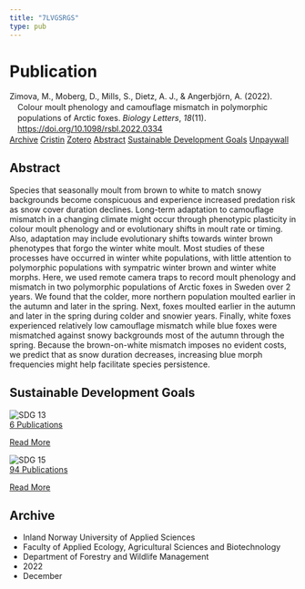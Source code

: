 ```yaml
---
title: "7LVGSRGS"
type: pub
---
```

<h1>Publication</h1>
<article id="csl-bib-container-7LVGSRGS" class="csl-bib-container">
  <div class="csl-bib-body" style="line-height: 1.35; padding-left: 1em; text-indent:-1em;">
  <div class="csl-entry">Zimova, M., Moberg, D., Mills, S., Dietz, A. J., &amp; Angerbj&#xF6;rn, A. (2022). Colour moult phenology and camouflage mismatch in polymorphic populations of Arctic foxes. <i>Biology Letters</i>, <i>18</i>(11). <a href="https://doi.org/10.1098/rsbl.2022.0334">https://doi.org/10.1098/rsbl.2022.0334</a></div>
</div>
  <div class="csl-bib-buttons">
    <a href="#taxonomy-article-7LVGSRGS" class="csl-bib-button">Archive</a>
    <a href="https://app.cristin.no/results/show.jsf?id=2087918" alt="Cristin URL" class="csl-bib-button">Cristin</a>
    <a href="http://zotero.org/groups/5402882/items/7LVGSRGS" alt="Zotero URL" class="csl-bib-button">Zotero</a>
    <a href="#abstract-article-7LVGSRGS" class="csl-bib-button">Abstract</a>
    <a href="#sdg-article-7LVGSRGS" class="csl-bib-button">Sustainable Development Goals</a>
    <a href="https://zenodo.org/record/7315979/files/README.pdf" class="csl-bib-button">Unpaywall</a>
  </div>
  <div id="csl-bib-meta-container-7LVGSRGS"></div>
</article>
<div id="csl-bib-meta-7LVGSRGS" class="csl-bib-meta">
  <article id="abstract-article-7LVGSRGS" class="abstract-article">
    <h1>Abstract</h1>
    Species that seasonally moult from brown to white to match snowy backgrounds become conspicuous and experience increased predation risk as snow cover duration declines. Long-term adaptation to camouflage mismatch in a changing climate might occur through phenotypic plasticity in colour moult phenology and or evolutionary shifts in moult rate or timing. Also, adaptation may include evolutionary shifts towards winter brown phenotypes that forgo the winter white moult. Most studies of these processes have occurred in winter white populations, with little attention to polymorphic populations with sympatric winter brown and winter white morphs. Here, we used remote camera traps to record moult phenology and mismatch in two polymorphic populations of Arctic foxes in Sweden over 2 years. We found that the colder, more northern population moulted earlier in the autumn and later in the spring. Next, foxes moulted earlier in the autumn and later in the spring during colder and snowier years. Finally, white foxes experienced relatively low camouflage mismatch while blue foxes were mismatched against snowy backgrounds most of the autumn through the spring. Because the brown-on-white mismatch imposes no evident costs, we predict that as snow duration decreases, increasing blue morph frequencies might help facilitate species persistence.
  </article>
  <article id="sdg-article-7LVGSRGS" class="sdg-article">
    <h1>Sustainable Development Goals</h1>
    <div class="sdg-container"><div id="sdg13" class="sdg"> <img src="{{< params subfolder >}}images/sdg/sdg13_en.png" class="image" alt="SDG 13"> <div class="sdg-overlay"> <a href="{{< params subfolder >}}en/archive/?sdg=13#archive" class="sdg-publication-count"><span>6</span> Publications</a> <p><a href="https://sdgs.un.org/goals/goal13" class="sdg-read-more">Read More</a></p> </div> </div> <div id="sdg15" class="sdg"> <img src="{{< params subfolder >}}images/sdg/sdg15_en.png" class="image" alt="SDG 15"> <div class="sdg-overlay"> <a href="{{< params subfolder >}}en/archive/?sdg=15#archive" class="sdg-publication-count"><span>94</span> Publications</a> <p><a href="https://sdgs.un.org/goals/goal15" class="sdg-read-more">Read More</a></p> </div> </div></div>
  </article>
  <article id="taxonomy-article-7LVGSRGS" class="taxonomy-article">
    <h1>Archive</h1>
    <ul>
      <li>Inland Norway University of Applied Sciences</li>
      <li>Faculty of Applied Ecology, Agricultural Sciences and Biotechnology</li>
      <li>Department of Forestry and Wildlife Management</li>
      <li>2022</li>
      <li>December</li>
    </ul>
  </article>
</div>
